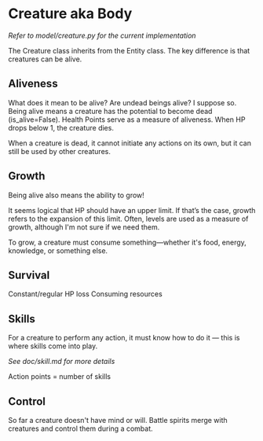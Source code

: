 # Creature aka Body

*Refer to model/creature.py for the current implementation*

The Creature class inherits from the Entity class. The key difference is that creatures can be alive.

## Aliveness

What does it mean to be alive? Are undead beings alive? I suppose so.
Being alive means a creature has the potential to become dead (is_alive=False).
Health Points serve as a measure of aliveness. When HP drops below 1, the creature dies.

When a creature is dead, it cannot initiate any actions on its own, but it can still be used by other creatures.

## Growth

Being alive also means the ability to grow!

It seems logical that HP should have an upper limit. If that’s the case, growth refers to the expansion of this limit.
Often, levels are used as a measure of growth, although I'm not sure if we need them.

To grow, a creature must consume something—whether it's food, energy, knowledge, or something else.

## Survival

Constant/regular HP loss
Consuming resources

## Skills

For a creature to perform any action, it must know how to do it — this is where skills come into play.

*See doc/skill.md for more details*

Action points = number of skills

## Control

So far a creature doesn't have mind or will.
Battle spirits merge with creatures and control them during a combat.

